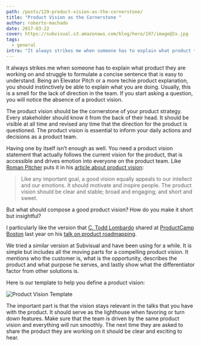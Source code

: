 ```yaml
---
path: /posts/129-product-vision-as-the-cornerstone/
title: "Product Vision as the Cornerstone "
author: roberto-machado
date: 2017-03-22
cover: https://subvisual.s3.amazonaws.com/blog/hero/197/image@2x.jpg
tags:
  - general
intro: "It always strikes me when someone has to explain what product they are working on and struggle to formulate a concise sentence that is easy to understand. Being an Elevator Pitch or a more techie product explanation, you should instinctively be able to explain what you are doing. Usually, this is a smell for the lack of direction in the team. If you start asking a question, you will notice the absence of a product vision."
---
```


It always strikes me when someone has to explain what product they are working on and struggle to formulate a concise sentence that is easy to understand. Being an Elevator Pitch or a more techie product explanation, you should instinctively be able to explain what you are doing. Usually, this is a smell for the lack of direction in the team. If you start asking a question, you will notice the absence of a product vision.

The product vision should be the cornerstone of your product strategy. Every stakeholder should know it from the back of their head. It should be visible at all time and revised any time that the direction for the product is questioned. The product vision is essential to inform your daily actions and decisions as a product team. 

Having one by itself isn’t enough as well. You need a product vision statement that actually follows the current vision for the product, that is accessible and drives emotion into everyone on the product team. Like [Roman Pitcher](http://www.romanpichler.com/) puts it in his [article about product vision](https://www.scrumalliance.org/community/articles/2009/january/the-product-vision):

> Like any important goal, a good vision equally appeals to our intellect and our emotions. It should motivate and inspire people. The product vision should be clear and stable; broad and engaging; and short and sweet.

But what should compose a good product vision? How do you make it short but insightful?

I particularly like the version that [C. Todd Lombardo](https://twitter.com/iamctodd) shared at [ProductCamp Boston](http://productcampboston.org/) last year on his [talk on product roadmapping](https://speakerdeck.com/iamctodd/product-roadmapping). 

We tried a similar version at Subvisual and have been using for a while. It is simple but includes all the moving parts for a compelling product vision. It mentions who the customer is, what is the opportunity, describes the product and what purpose he serves, and lastly show what the differentiator factor from other solutions is. 

Here is our template to help you define a product vision:

![Product Vision Template](https://subvisual.s3.amazonaws.com/blog/post_image/231/original.png)

The important part is that the vision stays relevant in the talks that you have with the product. It should serve as the lighthouse when favoring or turn down features. Make sure that the team is driven by the same product vision and everything will run smoothly. The next time they are asked to share the product they are working on it should be clear and exciting to hear. 

